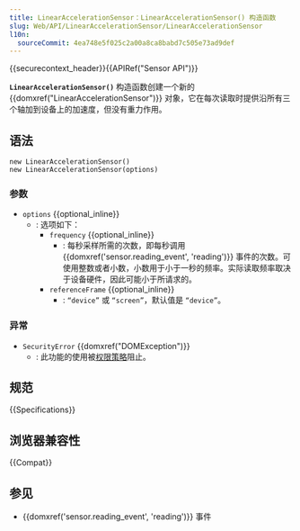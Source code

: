 ```yaml
---
title: LinearAccelerationSensor：LinearAccelerationSensor() 构造函数
slug: Web/API/LinearAccelerationSensor/LinearAccelerationSensor
l10n:
  sourceCommit: 4ea748e5f025c2a00a8ca8babd7c505e73ad9def
---
```


{{securecontext_header}}{{APIRef("Sensor API")}}

**`LinearAccelerationSensor()`** 构造函数创建一个新的 {{domxref("LinearAccelerationSensor")}} 对象，它在每次读取时提供沿所有三个轴加到设备上的加速度，但没有重力作用。

## 语法

```js-nolint
new LinearAccelerationSensor()
new LinearAccelerationSensor(options)
```

### 参数

- `options` {{optional_inline}}
  - : 选项如下：
    - `frequency` {{optional_inline}}
      - : 每秒采样所需的次数，即每秒调用 {{domxref('sensor.reading_event', 'reading')}} 事件的次数。可使用整数或者小数，小数用于小于一秒的频率。实际读取频率取决于设备硬件，因此可能小于所请求的。
    - `referenceFrame` {{optional_inline}}
      - : `“device”` 或 `“screen”`，默认值是 `“device”`。

### 异常

- `SecurityError` {{domxref("DOMException")}}
  - : 此功能的使用被[权限策略](/zh-CN/docs/Web/HTTP/Permissions_Policy)阻止。

## 规范

{{Specifications}}

## 浏览器兼容性

{{Compat}}

## 参见

- {{domxref('sensor.reading_event', 'reading')}} 事件
